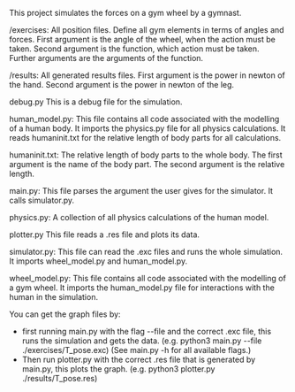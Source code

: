 This project simulates the forces on a gym wheel by a gymnast.

/exercises:
    All position files.
    Define all gym elements in terms of angles and forces.
        First argument is the angle of the wheel, when the action must be taken.
        Second argument is the function, which action must be taken.
        Further arguments are the arguments of the function.

/results:
    All generated results files.
        First argument is the power in newton of the hand.
        Second argument is the power in newton of the leg.

debug.py
    This is a debug file for the simulation.

human_model.py:
    This file contains all code associated with the modelling of a human body.
    It imports the physics.py file for all physics calculations.
    It reads humaninit.txt for the relative length of body parts for all calculations.

humaninit.txt:
    The relative length of body parts to the whole body.
    The first argument is the name of the body part.
    The second argument is the relative length.

main.py:
    This file parses the argument the user gives for the simulator.
    It calls simulator.py.

physics.py:
     A collection of all physics calculations of the human model.

plotter.py
    This file reads a .res file and plots its data.

simulator.py:
     This file can read the .exc files and runs the whole simulation.
     It imports wheel_model.py and human_model.py.

wheel_model.py:
    This file contains all code associated with the modelling of a gym wheel.
    It imports the human_model.py file for interactions with the human in the simulation.

You can get the graph files by:
- first running main.py with the flag --file and the correct .exc file,
  this runs the simulation and gets the data.
  (e.g. python3 main.py --file ./exercises/T_pose.exc)
  (See main.py -h for all available flags.)
- Then run plotter.py with the correct .res file that is generated by main.py,
  this plots the graph.
  (e.g. python3 plotter.py ./results/T_pose.res)
